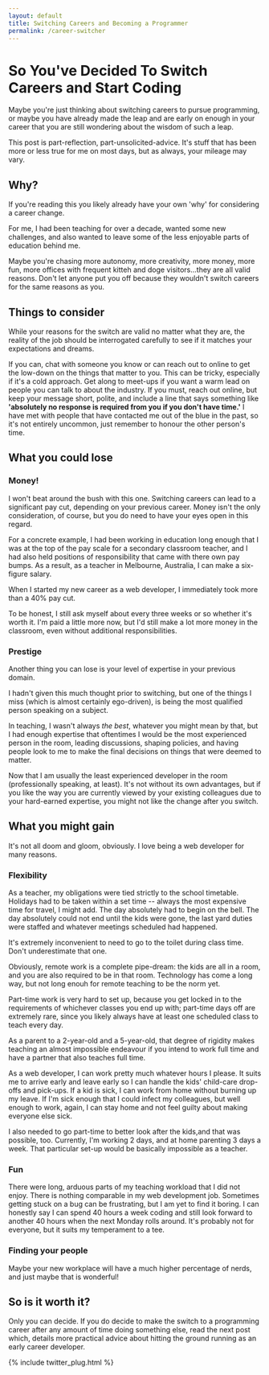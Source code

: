 ```yaml
---
layout: default
title: Switching Careers and Becoming a Programmer
permalink: /career-switcher
---
```


# So You've Decided To Switch Careers and Start Coding

Maybe you're just thinking about switching careers to pursue programming, or maybe you have already made the leap and are early on enough in your career that you are still wondering about the wisdom of such a leap.

This post is part-reflection, part-unsolicited-advice. It's stuff that has been more or less true for me on most days, but as always, your mileage may vary.

## Why?

If you're reading this you likely already have your own 'why' for considering a career change.

For me, I had been teaching for over a decade, wanted some new challenges, and also wanted to leave some of the less enjoyable parts of education behind me.

Maybe you're chasing more autonomy, more creativity, more money, more fun, more offices with frequent kitteh and doge visitors...they are all valid reasons. Don't let anyone put you off because they wouldn't switch careers for the same reasons as you.

## Things to consider

While your reasons for the switch are valid no matter what they are, the reality of the job should be interrogated carefully to see if it matches your expectations and dreams.

If you can, chat with someone you know or can reach out to online to get the low-down on the things that matter to you. This can be tricky, especially if it's a cold approach. Get along to meet-ups if you want a warm lead on people you can talk to about the industry. If you must, reach out online, but keep your message short, polite, and include a line that says something like **'absolutely no response is required from you if you don't have time.'** I have met with people that have contacted me out of the blue in the past, so it's not entirely uncommon, just remember to honour the other person's time.

## What you could lose

### Money!

I won't beat around the bush with this one. Switching careers can lead to a significant pay cut, depending on your previous career. Money isn't the only consideration, of course, but you do need to have your eyes open in this regard.

For a concrete example, I had been working in education long enough that I was at the top of the pay scale for a secondary classroom teacher, and I had also held positions of responsibility that came with there own pay bumps. As a result, as a teacher in Melbourne, Australia, I can make a six-figure salary.

When I started my new career as a web developer, I immediately took more than a 40% pay cut.

To be honest, I still ask myself about every three weeks or so whether it's worth it. I'm paid a little more now, but I'd still make a lot more money in the classroom, even without additional responsibilities.

### Prestige

Another thing you can lose is your level of expertise in your previous domain.

I hadn't given this much thought prior to switching, but one of the things I miss (which is almost certainly ego-driven), is being the most qualified person speaking on a subject.

In teaching, I wasn't always _the best_, whatever you might mean by that, but I had enough expertise that oftentimes I would be the most experienced person in the room, leading discussions, shaping policies, and having people look to me to make the final decisions on things that were deemed to matter.

Now that I am usually the least experienced developer in the room (professionally speaking, at least). It's not without its own advantages, but if you like the way you are currently viewed by your existing colleagues due to your hard-earned expertise, you might not like the change after you switch.

## What you might gain

It's not all doom and gloom, obviously. I love being a web developer for many reasons.

### Flexibility

As a teacher, my obligations were tied strictly to the school timetable. Holidays had to be taken within a set time -- always the most expensive time for travel, I might add. The day absolutely had to begin on the bell. The day absolutely could not end until the kids were gone, the last yard duties were staffed and whatever meetings scheduled had happened.

It's extremely inconvenient to need to go to the toilet during class time. Don't underestimate that one.

Obviously, remote work is a complete pipe-dream: the kids are all in a room, and you are also required to be in that room. Technology has come a long way, but not long enouh for remote teaching to be the norm yet.

Part-time work is very hard to set up, because you get locked in to the requirements of whichever classes you end up with; part-time days off are extremely rare, since you likely always have at least one scheduled class to teach every day.

As a parent to a 2-year-old and a 5-year-old, that degree of rigidity makes teaching an almost impossible endeavour if you intend to work full time and have a partner that also teaches full time.

As a web developer, I can work pretty much whatever hours I please. It suits me to arrive early and leave early so I can handle the kids' child-care drop-offs and pick-ups. If a kid is sick, I can work from home without burning up my leave. If I'm sick enough that I could infect my colleagues, but well enough to work, again, I can stay home and not feel guilty about making everyone else sick.

I also needed to go part-time to better look after the kids,and that was possible, too. Currently, I'm working 2 days, and at home parenting 3 days a week. That particular set-up would be basically impossible as a teacher.

### Fun

There were long, arduous parts of my teaching workload that I did not enjoy. There is nothing comparable in my web development job. Sometimes getting stuck on a bug can be frustrating, but I am yet to find it boring. I can honestly say I can spend 40 hours a week coding and still look forward to another 40 hours when the next Monday rolls around. It's probably not for everyone, but it suits my temperament to a tee.

### Finding your people

Maybe your new workplace will have a much higher percentage of nerds, and just maybe that is wonderful!

## So is it worth it?

Only you can decide. If you do decide to make the switch to a programming career after any amount of time doing something else, read the next post which, details more practical advice about hitting the ground running as an early career developer.

{% include twitter_plug.html %}
